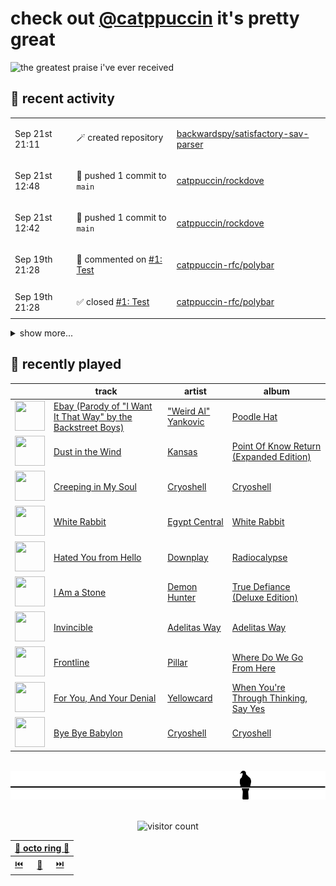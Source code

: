 # check out [@catppuccin](https://github.com/catppuccin) it's pretty great

![the greatest praise i've ever received](https://github.com/user-attachments/assets/ad888e4f-7a22-4eac-85a7-744eacd8eb46)

## 📅 recent activity

<!-- SCRIPT:REPLACE:GITHUB -->
<table>
<tbody>
<tr>
<td><span title='2024-09-21T21:11:48+00:00'>Sep 21st 21:11</span></td>
<td>

🪄 created repository

</td>
<td>

[backwardspy/satisfactory-sav-parser](https://github.com/backwardspy/satisfactory-sav-parser)

</td>
</tr>
<tr>
<td><span title='2024-09-21T12:48:12+00:00'>Sep 21st 12:48</span></td>
<td>

🚢 pushed 1 commit to `main`

</td>
<td>

[catppuccin/rockdove](https://github.com/catppuccin/rockdove)

</td>
</tr>
<tr>
<td><span title='2024-09-21T12:42:36+00:00'>Sep 21st 12:42</span></td>
<td>

🚢 pushed 1 commit to `main`

</td>
<td>

[catppuccin/rockdove](https://github.com/catppuccin/rockdove)

</td>
</tr>
<tr>
<td><span title='2024-09-19T21:28:23+00:00'>Sep 19th 21:28</span></td>
<td>

💬 commented on [#1: Test](https://github.com/catppuccin-rfc/polybar/issues/1)

</td>
<td>

[catppuccin-rfc/polybar](https://github.com/catppuccin-rfc/polybar)

</td>
</tr>
<tr>
<td><span title='2024-09-19T21:28:22+00:00'>Sep 19th 21:28</span></td>
<td>

✅ closed [#1: Test](https://github.com/catppuccin-rfc/polybar/issues/1)

</td>
<td>

[catppuccin-rfc/polybar](https://github.com/catppuccin-rfc/polybar)

</td>
</tr>
</tbody>
</table>

<details>
<summary>show more...</summary>
<table>
<tbody>
<tr>
<td><span title='2024-09-19T21:24:48+00:00'>Sep 19th 21:24</span></td>
<td>

💬 commented on [#1: Test](https://github.com/catppuccin-rfc/polybar/issues/1)

</td>
<td>

[catppuccin-rfc/polybar](https://github.com/catppuccin-rfc/polybar)

</td>
</tr>
<tr>
<td><span title='2024-09-19T21:21:14+00:00'>Sep 19th 21:21</span></td>
<td>

🚀 opened [#696: add additional webhook model fields](https://github.com/XAMPPRocky/octocrab/pull/696)

</td>
<td>

[XAMPPRocky/octocrab](https://github.com/XAMPPRocky/octocrab)

</td>
</tr>
<tr>
<td><span title='2024-09-19T21:17:16+00:00'>Sep 19th 21:17</span></td>
<td>

🚢 pushed 1 commit to `feat/webhook-model-fields`

</td>
<td>

[backwardspy/octocrab](https://github.com/backwardspy/octocrab)

</td>
</tr>
<tr>
<td><span title='2024-09-19T21:15:04+00:00'>Sep 19th 21:15</span></td>
<td>

🚢 pushed 1 commit to `feat/webhook-model-fields`

</td>
<td>

[backwardspy/octocrab](https://github.com/backwardspy/octocrab)

</td>
</tr>
<tr>
<td><span title='2024-09-19T21:14:28+00:00'>Sep 19th 21:14</span></td>
<td>

🚢 pushed 1 commit to `main`

</td>
<td>

[catppuccin/rockdove](https://github.com/catppuccin/rockdove)

</td>
</tr>
<tr>
<td><span title='2024-09-19T21:10:49+00:00'>Sep 19th 21:10</span></td>
<td>

📦 released vtest

</td>
<td>

[catppuccin-rfc/polybar](https://github.com/catppuccin-rfc/polybar)

</td>
</tr>
<tr>
<td><span title='2024-09-19T21:00:50+00:00'>Sep 19th 21:00</span></td>
<td>

🚢 pushed 1 commit to `feat/webhook-model-fields`

</td>
<td>

[backwardspy/octocrab](https://github.com/backwardspy/octocrab)

</td>
</tr>
<tr>
<td><span title='2024-09-19T20:49:16+00:00'>Sep 19th 20:49</span></td>
<td>

🚢 pushed 1 commit to `feat/webhook-model-fields`

</td>
<td>

[backwardspy/octocrab](https://github.com/backwardspy/octocrab)

</td>
</tr>
<tr>
<td><span title='2024-09-19T20:35:19+00:00'>Sep 19th 20:35</span></td>
<td>

💬 commented on [#2: Delete .catppuccin.yaml](https://github.com/catppuccin-rfc/polybar/pull/2)

</td>
<td>

[catppuccin-rfc/polybar](https://github.com/catppuccin-rfc/polybar)

</td>
</tr>
<tr>
<td><span title='2024-09-19T20:35:18+00:00'>Sep 19th 20:35</span></td>
<td>

🎉 closed [#2: Delete .catppuccin.yaml](https://github.com/catppuccin-rfc/polybar/pull/2)

</td>
<td>

[catppuccin-rfc/polybar](https://github.com/catppuccin-rfc/polybar)

</td>
</tr>
<tr>
<td><span title='2024-09-19T20:34:17+00:00'>Sep 19th 20:34</span></td>
<td>

💬 commented on [#2: Delete .catppuccin.yaml](https://github.com/catppuccin-rfc/polybar/pull/2)

</td>
<td>

[catppuccin-rfc/polybar](https://github.com/catppuccin-rfc/polybar)

</td>
</tr>
<tr>
<td><span title='2024-09-19T20:34:17+00:00'>Sep 19th 20:34</span></td>
<td>

🎉 closed [#2: Delete .catppuccin.yaml](https://github.com/catppuccin-rfc/polybar/pull/2)

</td>
<td>

[catppuccin-rfc/polybar](https://github.com/catppuccin-rfc/polybar)

</td>
</tr>
</tbody>
</table>
</details>
<!-- SCRIPT:REPLACE:GITHUB -->

## 🎵 recently played

<!-- SCRIPT:REPLACE:SPOTIFY -->
| | track | artist | album |
| - | - | - | - |
| <img src="https://i.scdn.co/image/ab67616d000048514ce811038d0bd0b1f83f9bc9" width="48" height="48"> | [Ebay (Parody of "I Want It That Way" by the Backstreet Boys)](https://open.spotify.com/track/4vHb50VkxDzHYwLiHfWczK) | ["Weird Al" Yankovic](https://open.spotify.com/artist/1bDWGdIC2hardyt55nlQgG) | [Poodle Hat](https://open.spotify.com/track/4vHb50VkxDzHYwLiHfWczK) |
| <img src="https://i.scdn.co/image/ab67616d0000485159f0f56a7cd13526b5b4204c" width="48" height="48"> | [Dust in the Wind](https://open.spotify.com/track/6zeE5tKyr8Nu882DQhhSQI) | [Kansas](https://open.spotify.com/artist/2hl0xAkS2AIRAu23TVMBG1) | [Point Of Know Return (Expanded Edition)](https://open.spotify.com/track/6zeE5tKyr8Nu882DQhhSQI) |
| <img src="https://i.scdn.co/image/ab67616d00004851964df1d62e0bf30a576597f3" width="48" height="48"> | [Creeping in My Soul](https://open.spotify.com/track/2MvnLjVwhhCETaRvkomins) | [Cryoshell](https://open.spotify.com/artist/65jgj6SqhyQN9TEh5g0Unu) | [Cryoshell](https://open.spotify.com/track/2MvnLjVwhhCETaRvkomins) |
| <img src="https://i.scdn.co/image/ab67616d000048511d9039cc88ce1c4d93915cd5" width="48" height="48"> | [White Rabbit](https://open.spotify.com/track/4QhSscYz3TPLEwD6lMezvG) | [Egypt Central](https://open.spotify.com/artist/1d5wNTZ8WZYE5WuXXjug9w) | [White Rabbit](https://open.spotify.com/track/4QhSscYz3TPLEwD6lMezvG) |
| <img src="https://i.scdn.co/image/ab67616d000048512e542e4ad436a3c948f475de" width="48" height="48"> | [Hated You from Hello](https://open.spotify.com/track/0D1ExGkm9m5QXklubnFZXp) | [Downplay](https://open.spotify.com/artist/2NHZXdh4W3waGwVk3CdP4T) | [Radiocalypse](https://open.spotify.com/track/0D1ExGkm9m5QXklubnFZXp) |
| <img src="https://i.scdn.co/image/ab67616d0000485136c6aa90db422d8c40526cf1" width="48" height="48"> | [I Am a Stone](https://open.spotify.com/track/4nhVsU2AMH8nXG1NXIkzO2) | [Demon Hunter](https://open.spotify.com/artist/6f3a43i1MJZwdjEpV1M0oH) | [True Defiance (Deluxe Edition)](https://open.spotify.com/track/4nhVsU2AMH8nXG1NXIkzO2) |
| <img src="https://i.scdn.co/image/ab67616d000048519510924e4d72819a601a729d" width="48" height="48"> | [Invincible](https://open.spotify.com/track/4FthwGFz9SVZgCVqxNXsSK) | [Adelitas Way](https://open.spotify.com/artist/1ZjAT2nTrzDIXFfsQ2hWJk) | [Adelitas Way](https://open.spotify.com/track/4FthwGFz9SVZgCVqxNXsSK) |
| <img src="https://i.scdn.co/image/ab67616d000048510731c66ebd5bbc87182649cf" width="48" height="48"> | [Frontline](https://open.spotify.com/track/39sN48Q2DIbyVK8i8kkqgF) | [Pillar](https://open.spotify.com/artist/2Tkg8omOIsTL617yXVt26e) | [Where Do We Go From Here](https://open.spotify.com/track/39sN48Q2DIbyVK8i8kkqgF) |
| <img src="https://i.scdn.co/image/ab67616d00004851283177f0bb90830a72303227" width="48" height="48"> | [For You, And Your Denial](https://open.spotify.com/track/79t5XYhIMyZPOVyKVSJxM2) | [Yellowcard](https://open.spotify.com/artist/3zxKH0qp3nBCuPZCZT5Vaf) | [When You're Through Thinking, Say Yes](https://open.spotify.com/track/79t5XYhIMyZPOVyKVSJxM2) |
| <img src="https://i.scdn.co/image/ab67616d00004851964df1d62e0bf30a576597f3" width="48" height="48"> | [Bye Bye Babylon](https://open.spotify.com/track/20iFwcnU2ciOKbDF1LUGdv) | [Cryoshell](https://open.spotify.com/artist/65jgj6SqhyQN9TEh5g0Unu) | [Cryoshell](https://open.spotify.com/track/20iFwcnU2ciOKbDF1LUGdv) |

<!-- SCRIPT:REPLACE:SPOTIFY -->

<br>

<div align="center">

<picture>
    <source media="(prefers-color-scheme: light)" srcset="assets/pigeon-light.svg">
    <source media="(prefers-color-scheme: dark)" srcset="assets/pigeon-dark.svg">
    <img alt="pigeon sitting on a wire" src="assets/pigeon-light.svg">
</picture>

<br>
<br>

![visitor count](https://profile-counter.glitch.me/backwardspy/count.svg)

<table>
    <thead>
        <th colspan="3"><a href="https://octo-ring.com">🐙 octo ring 🐙</a></th>
    </thead>
    <tbody>
        <td><a href="https://octo-ring.com/p/backwardspy/prev">⏮️</a></td>
        <td><a href="https://octo-ring.com/p/backwardspy/random">🔀</a></td>
        <td><a href="https://octo-ring.com/p/backwardspy/next">⏭️</a></td>
    </tbody>
</table>

</div>
